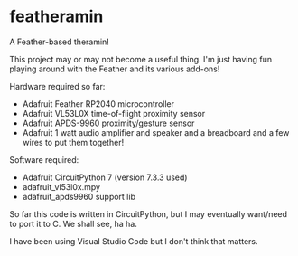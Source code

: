 # featheramin
A Feather-based theramin!

This project may or may not become a useful thing. I'm just having fun playing around with the Feather and its various add-ons!

Hardware required so far:
 * Adafruit Feather RP2040 microcontroller
 * Adafruit VL53L0X time-of-flight proximity sensor
 * Adafruit APDS-9960 proximity/gesture sensor
 * Adafruit 1 watt audio amplifier and speaker
and a breadboard and a few wires to put them together!

Software required:
 * Adafruit CircuitPython 7 (version 7.3.3 used)
 * adafruit_vl53l0x.mpy
 * adafruit_apds9960 support lib

So far this code is written in CircuitPython, but I may eventually want/need to port it to C. We shall see, ha ha.

I have been using Visual Studio Code but I don't think that matters.
